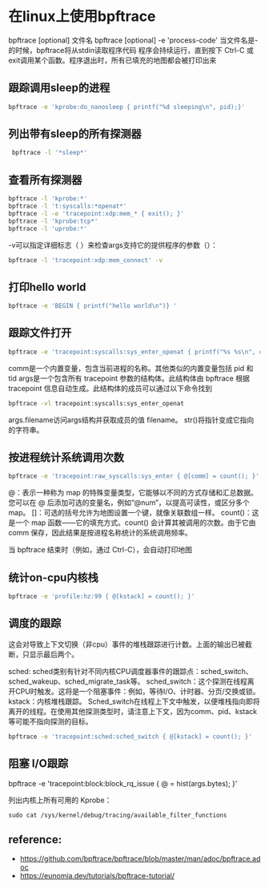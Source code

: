 # 在linux上使用bpftrace

bpftrace [optional] 文件名
bpftrace [optional] -e 'process-code'
当文件名是-的时候，bpftrace将从stdin读取程序代码
程序会持续运行，直到按下 Ctrl-C 或exit调用某个函数。程序退出时，所有已填充的地图都会被打印出来

## 跟踪调用sleep的进程
```bash
bpftrace -e 'kprobe:do_nanosleep { printf("%d sleeping\n", pid);}'
```

## 列出带有sleep的所有探测器
```bash
 bpftrace -l '*sleep*'
```

## 查看所有探测器
```bash
bpftrace -l 'kprobe:*'
bpftrace -l 't:syscalls:*openat*'
bpftrace -l -e 'tracepoint:xdp:mem_* { exit(); }'
bpftrace -l 'kprobe:tcp*'
bpftrace -l 'uprobe:*'
```
-v可以指定详细标志（ ）来检查args支持它的提供程序的参数（）：
```bash
bpftrace -l 'tracepoint:xdp:mem_connect' -v
```

## 打印hello world

```bash
bpftrace -e 'BEGIN { printf("hello world\n")} '
```

## 跟踪文件打开
```bash
bpftrace -e 'tracepoint:syscalls:sys_enter_openat { printf("%s %s\n", comm, str(args.filename)); }'
```
comm是一个内置变量，包含当前进程的名称。其他类似的内置变量包括 pid 和 tid
args是一个包含所有 tracepoint 参数的结构体。此结构体由 bpftrace 根据 tracepoint 信息自动生成。此结构体的成员可以通过以下命令找到
```bash
bpftrace -vl tracepoint:syscalls:sys_enter_openat
```
args.filename访问args结构并获取成员的值 filename。
str()将指针变成它指向的字符串。

## 按进程统计系统调用次数
```bash
bpftrace -e 'tracepoint:raw_syscalls:sys_enter { @[comm] = count(); }' 
```
@：表示一种称为 map 的特殊变量类型，它能够以不同的方式存储和汇总数据。您可以在 @ 后添加可选的变量名，例如“@num”，以提高可读性，或区分多个 map。
[]：可选的括号允许为地图设置一个键，就像关联数组一样。
count()：这是一个 map 函数——它的填充方式。count() 会计算其被调用的次数。由于它由 comm 保存，因此结果是按进程名称统计的系统调用频率。

当 bpftrace 结束时（例如，通过 Ctrl-C），会自动打印地图

## 统计on-cpu内核栈
```bash
bpftrace -e 'profile:hz:99 { @[kstack] = count(); }'
```
## 调度的跟踪
这会对导致上下文切换（非cpu）事件的堆栈跟踪进行计数。上面的输出已被截断，只显示最后两个。

sched: sched类别有针对不同内核CPU调度器事件的跟踪点：sched_switch、sched_wakeup、sched_migrate_task等。
sched_switch：这个探测在线程离开CPU时触发。这将是一个阻塞事件：例如，等待I/O、计时器、分页/交换或锁。
kstack：内核堆栈跟踪。
Sched_switch在线程上下文中触发，以便堆栈指向即将离开的线程。在使用其他探测类型时，请注意上下文，因为comm、pid、kstack等可能不指向探测的目标。
```bash
bpftrace -e 'tracepoint:sched:sched_switch { @[kstack] = count(); }'
```
## 阻塞 I/O跟踪
bpftrace -e 'tracepoint:block:block_rq_issue { @ = hist(args.bytes); }'

列出内核上所有可用的 Kprobe：
```
sudo cat /sys/kernel/debug/tracing/available_filter_functions
```

## reference:
* https://github.com/bpftrace/bpftrace/blob/master/man/adoc/bpftrace.adoc
* https://eunomia.dev/tutorials/bpftrace-tutorial/

